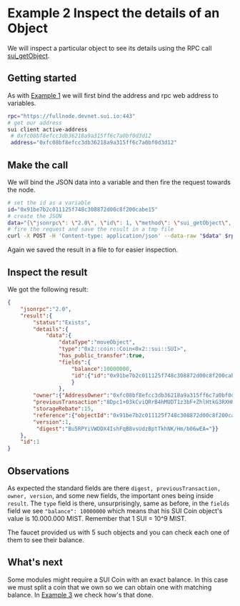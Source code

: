 # Example 2 Inspect the details of an Object

We will inspect a particular object to see its details using the RPC call <a href="https://docs.sui.io/sui-jsonrpc#sui_getObject">sui_getObject</a>.


## Getting started

As with [Example 1](Example_1_Check_Objects.md) we will first bind the address and rpc web address to variables.

```sh
rpc="https://fullnode.devnet.sui.io:443"
# get our address
sui client active-address
 # 0xfc08bf8efcc3db36218a9a315ff6c7a0bf0d3d12
 address="0xfc08bf8efcc3db36218a9a315ff6c7a0bf0d3d12"
```

## Make the call

We will bind the JSON data into a variable and then fire the request towards the node.

```sh
# set the id as a variable
id="0x91be7b2c011125f748c308872d00c8f200cabe15"
# create the JSON
data="{\"jsonrpc\": \"2.0\", \"id\": 1, \"method\": \"sui_getObject\", \"params\": [\"$id\"]}"
# fire the request and save the result in a tmp file
curl -X POST -H 'Content-type: application/json' --data-raw "$data" $rpc > result.json
```

Again we saved the result in a file to for easier inspection.

## Inspect the result

We got the following result:

```JSON
{
    "jsonrpc":"2.0",
    "result":{
        "status":"Exists",
        "details":{
            "data":{
                "dataType":"moveObject",
                "type":"0x2::coin::Coin<0x2::sui::SUI>",
                "has_public_transfer":true,
                "fields":{
                    "balance":10000000,
                    "id":{"id":"0x91be7b2c011125f748c308872d00c8f200cabe15"}
                    }
                },
        "owner":{"AddressOwner":"0xfc08bf8efcc3db36218a9a315ff6c7a0bf0d3d12"},
        "previousTransaction":"8Dpc1+03kCviQRrB4hMUDT1z3bF+ZhlHtkG3RXHKuBg=",
        "storageRebate":15,
        "reference":{"objectId":"0x91be7b2c011125f748c308872d00c8f200cabe15",
        "version":1,
         "digest":"Bu5RPYiVWDDX4IshFqB8vsUdzBptTkhNK/Hm/b06wEA="}}
    },
    "id":1
}
```

## Observations

As expected the standard fields are there `digest, previousTransaction, owner, version`, and some new fields, the important ones being inside `result`.
The `type` field is there, unsurprisingly, same as before, in the `fields` field we see `"balance": 10000000` which means that his SUI Coin object's value is 10.000.000 MIST. Remember that 1 SUI = 10^9 MIST.

 The faucet provided us with 5 such objects and you can check each one of them to see their balance.

## What's next

Some modules might require a SUI Coin with an exact balance. In this case we must split a coin that we own so we can obtain one with matching balance.
In [Example 3](Example_3_Split_Coin) we check how's that done.
